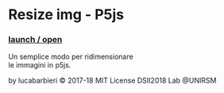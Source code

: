 # Resize img - P5js
 ### [launch / open]( http://dsii-2018-unirsm.github.io/lucabarbieri/making_visible/resize_img/resize_img.html)
             
Un semplice modo per ridimensionare <br>
le immagini in p5js. <br>

by lucabarbieri © 2017-18 MIT License
DSII2018 Lab @UNIRSM
